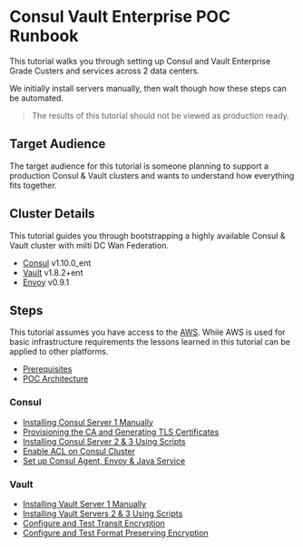 # Consul Vault Enterprise POC Runbook

This tutorial walks you through setting up Consul and Vault Enterprise Grade Custers and services across 2 data centers. 

We initially install servers manually, then walt though how these steps can be automated.

> The results of this tutorial should not be viewed as production ready.


## Target Audience

The target audience for this tutorial is someone planning to support a production Consul & Vault clusters and wants to understand how everything fits together.

## Cluster Details

This tutorial guides you through bootstrapping a highly available Consul & Vault cluster with milti DC Wan Federation.

* [Consul](https://releases.hashicorp.com/consul/) v1.10.0_ent
* [Vault](https://releases.hashicorp.com/vault/) v1.8.2+ent
* [Envoy](https://github.com/containernetworking/cni) v0.9.1


## Steps

This tutorial assumes you have access to the [AWS](https://aws.amazon.com). While AWS is used for basic infrastructure requirements the lessons learned in this tutorial can be applied to other platforms.

* [Prerequisites](docs/01-prerequisites.md)
* [POC Architecture](docs/02-poc-architecture.md)

### Consul
* [Installing Consul Server 1 Manually](docs/03-consul-server-1-manual-install.md)
* [Provisioning the CA and Generating TLS Certificates](docs/04-provisioning-ca-generate-tls-cert.md)
* [Installing Consul Server 2 & 3 Using Scripts](docs/05-consul-serers-2-3-script-install.md)
* [Enable ACL on Consul Cluster](docs/05-consul-serers-2-3-script-install.md)
* [Set up Consul Agent, Envoy & Java Service](docs/05-consul-serers-2-3-script-install.md)


### Vault
* [Installing Vault Server 1 Manually](docs/06-install-vault-server-1-manually.md)
* [Installing Vault Servers 2 & 3 Using Scripts](docs/06-install-vault-server-1-manually.md)
* [Configure and Test Transit Encryption](docs/xx-configure-and-test-transit-encryption.md)
* [Configure and Test Format Preserving Encryption](docs/xx-configure-and-test-format-preserving-encryption.md)



